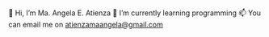 👋 Hi, I’m Ma. Angela E. Atienza
🌱 I’m currently learning programming 
📫 You can email me on atienzamaangela@gmail.com

<!---
atienzamaan/atienzamaan is a ✨ special ✨ repository because its `README.md` (this file) appears on your GitHub profile.
You can click the Preview link to take a look at your changes.
--->
